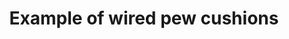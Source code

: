---
layout: link
link_url: https://www.pewheating.com/
title: Example of wired pew cushions 
source: KovoSchmidt (supplier)
card: Install heated seating
petal: 
task: 
---